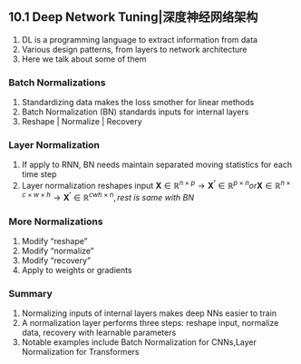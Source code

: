 ## 10.1 Deep Network Tuning|深度神经网络架构
1. DL is a programming language to extract information from data
2. Various design patterns, from layers to network architecture
3. Here we talk about some of them

### Batch Normalizations
1. Standardizing data makes the loss smother for linear methods
2. Batch Normalization (BN) standards inputs for internal layers
3. Reshape | Normalize | Recovery

### Layer Normalization
1. If apply to RNN, BN needs maintain separated moving statistics for each time step
2. Layer normalization reshapes input $\mathbf{X} ∈ \mathbb{R}^{n×p} → \mathbf{X^′} ∈ \mathbb{R}^{p×n} or\mathbf{X} ∈ \mathbb{R}^{n×c×w×h} → \mathbf{X^′} ∈ \mathbb{R}^{cwh×n}, rest\ is\ same\ with\ BN$

### More Normalizations
1. Modify “reshape”
2. Modify “normalize”
3. Modify “recovery”
4. Apply to weights or gradients

### Summary
1. Normalizing inputs of internal layers makes deep NNs easier to train
2. A normalization layer performs three steps: reshape input, normalize data, recovery with learnable parameters
3. Notable examples include Batch Normalization for CNNs,Layer Normalization for Transformers